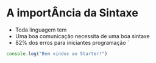 # A importÂncia da Sintaxe

* Toda linguagem tem
* Uma boa comunicação necessita de uma boa sintaxe
* 82% dos erros para iniciantes programação
`

```js
console.log("Bem vindos ao Starter!")
```